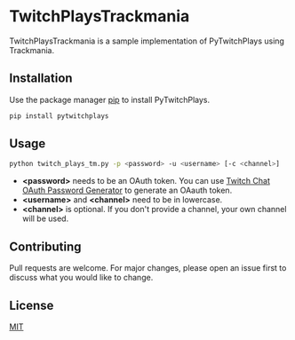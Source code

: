# TwitchPlaysTrackmania

TwitchPlaysTrackmania is a sample implementation of PyTwitchPlays using Trackmania.

## Installation

Use the package manager [pip](https://pip.pypa.io/en/stable/) to install PyTwitchPlays.

```bash
pip install pytwitchplays
```

## Usage

```bash
python twitch_plays_tm.py -p <password> -u <username> [-c <channel>]
```

* **\<password>** needs to be an OAuth token. You can use [Twitch Chat OAuth Password Generator](https://twitchapps.com/tmi) to generate an OAauth token.
* **\<username>** and **\<channel>** need to be in lowercase.
* **\<channel>** is optional. If you don't provide a channel, your own channel will be used.

## Contributing

Pull requests are welcome. For major changes, please open an issue first to discuss what you would like to change.

## License

[MIT](https://choosealicense.com/licenses/mit/)